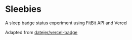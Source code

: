 # Sleebies

A sleep badge status experiment using FitBit API and Vercel

Adapted from [datejer/vercel-badge](https://github.com/datejer/vercel-badge)


